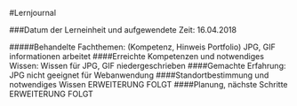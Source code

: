 #Lernjournal

###Datum der Lerneinheit und aufgewendete Zeit:           16.04.2018

#####Behandelte Fachthemen: (Kompetenz, Hinweis Portfolio)
 JPG, GIF informationen arbeitet
####Erreichte Kompetenzen und notwendiges Wissen:
 Wissen für JPG, GIF niedergeschrieben
####Gemachte Erfahrung:
JPG nicht geeignet für Webanwendung
####Standortbestimmung und notwendiges Wissen
ERWEITERUNG FOLGT
####Planung, nächste Schritte
ERWEITERUNG FOLGT